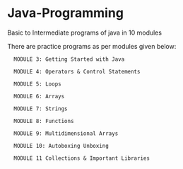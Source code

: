 # Java-Programming
Basic to Intermediate programs of java in 10 modules

There are practice programs as per modules given below: 
  
      MODULE 3: Getting Started with Java

      MODULE 4: Operators & Control Statements

      MODULE 5: Loops

      MODULE 6: Arrays

      MODULE 7: Strings

      MODULE 8: Functions

      MODULE 9: Multidimensional Arrays

      MODULE 10: Autoboxing Unboxing

      MODULE 11 Collections & Important Libraries

